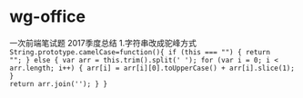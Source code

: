 # wg-office
一次前端笔试题
2017季度总结
1.字符串改成驼峰方式
<code>String.prototype.camelCase=function(){
if (this === "") {
return "";
}
else {
var arr = this.trim().split(' ');
for (var i = 0; i < arr.length; i++) {
arr[i] = arr[i][0].toUpperCase() + arr[i].slice(1);
}
return arr.join('');
}
}</code>
